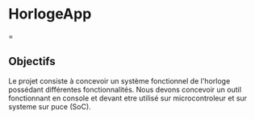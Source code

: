 # HorlogeApp
=
## Objectifs

Le projet consiste à concevoir un système fonctionnel de l'horloge possédant différentes fonctionnalités. 
Nous devons concevoir un outil fonctionnant en console et devant etre utilisé sur microcontroleur et sur systeme sur puce (SoC).
